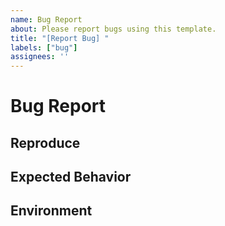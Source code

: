 ```yaml
---
name: Bug Report
about: Please report bugs using this template.
title: "[Report Bug] "
labels: ["bug"]
assignees: ''
---
```


# Bug Report
<!-- 
Thank you for reporting a bug!
Please read the comments to fill in the fields.
-->

## Reproduce
<!--
Describe the steps to reproduce the bug.
If you're not sure, leave it out.
-->

## Expected Behavior
<!--
Explain what the expected behavior should be if there was no bug.
-->

## Environment
<!--
Please tell us the usage environment where the bug occurs.
Example) JAVA 17, Springboot 3.2.1, 
-->
